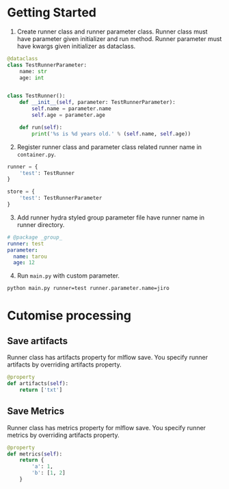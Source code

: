 # Getting  Started

1. Create runner class and runner parameter class. Runner class must have parameter given initializer and run method. Runner parameter must have kwargs given initializer as dataclass. 

```python
@dataclass
class TestRunnerParameter:
    name: str
    age: int


class TestRunner():
    def __init__(self, parameter: TestRunnerParameter):
        self.name = parameter.name
        self.age = parameter.age

    def run(self):
        print('%s is %d years old.' % (self.name, self.age))
```


2. Register runner class and parameter class related runner name in `container.py`.

```python
runner = {
    'test': TestRunner
}

store = {
    'test': TestRunnerParameter
}
```

3. Add runner hydra styled group parameter file have runner name in runner directory.

```yml
# @package _group_
runner: test
parameter:
  name: tarou
  age: 12
```

4. Run `main.py` with custom parameter.

```sh
python main.py runner=test runner.parameter.name=jiro
```

# Cutomise processing
## Save artifacts
Runner class has artifacts property for mlflow save. You specify runner artifacts by overriding artifacts property.

```python
@property
def artifacts(self):
    return ['txt']
```

## Save Metrics
Runner class has metrics property for mlflow save. You specify runner metrics by overriding artifacts property.

```python
@property
def metrics(self):
    return {
        'a': 1,
        'b': [1, 2]
    }
```